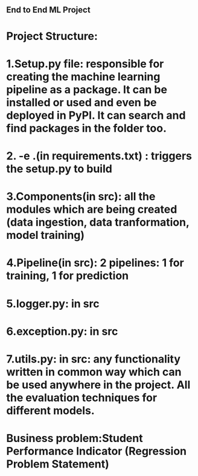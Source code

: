 ## End to End ML Project


# Project Structure:
# 1.Setup.py file: responsible for creating the machine learning pipeline as a package. It can be installed or used and even be deployed in PyPI. It can search and find packages in the folder too.

# 2. -e .(in requirements.txt) : triggers the setup.py to build

# 3.Components(in src): all the modules which are being created (data ingestion, data tranformation, model training)

# 4.Pipeline(in src): 2 pipelines: 1 for training, 1 for prediction

# 5.logger.py: in src

# 6.exception.py: in src

# 7.utils.py: in src: any functionality written in common way which can be used anywhere in the project. All the evaluation techniques for different models.

# Business problem:Student Performance Indicator (Regression Problem Statement)